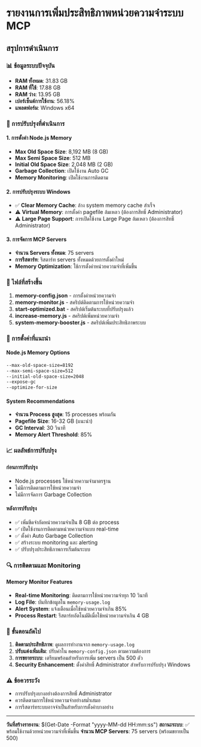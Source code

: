 # รายงานการเพิ่มประสิทธิภาพหน่วยความจำระบบ MCP

## สรุปการดำเนินการ

### 📊 ข้อมูลระบบปัจจุบัน
- **RAM ทั้งหมด**: 31.83 GB
- **RAM ที่ใช้**: 17.88 GB  
- **RAM ว่าง**: 13.95 GB
- **เปอร์เซ็นต์การใช้งาน**: 56.18%
- **แพลตฟอร์ม**: Windows x64

### 🚀 การปรับปรุงที่ดำเนินการ

#### 1. การตั้งค่า Node.js Memory
- **Max Old Space Size**: 8,192 MB (8 GB)
- **Max Semi Space Size**: 512 MB
- **Initial Old Space Size**: 2,048 MB (2 GB)
- **Garbage Collection**: เปิดใช้งาน Auto GC
- **Memory Monitoring**: เปิดใช้งานการติดตาม

#### 2. การปรับปรุงระบบ Windows
- ✅ **Clear Memory Cache**: ล้าง system memory cache สำเร็จ
- ⚠️ **Virtual Memory**: การตั้งค่า pagefile ล้มเหลว (ต้องการสิทธิ์ Administrator)
- ⚠️ **Large Page Support**: การเปิดใช้งาน Large Page ล้มเหลว (ต้องการสิทธิ์ Administrator)

#### 3. การจัดการ MCP Servers
- **จำนวน Servers ทั้งหมด**: 75 servers
- **การรีสตาร์ท**: รีสตาร์ท servers ทั้งหมดด้วยการตั้งค่าใหม่
- **Memory Optimization**: ใช้การตั้งค่าหน่วยความจำที่เพิ่มขึ้น

### 📁 ไฟล์ที่สร้างขึ้น

1. **memory-config.json** - การตั้งค่าหน่วยความจำ
2. **memory-monitor.js** - สคริปต์ติดตามการใช้หน่วยความจำ
3. **start-optimized.bat** - สคริปต์เริ่มต้นระบบที่ปรับปรุงแล้ว
4. **increase-memory.js** - สคริปต์เพิ่มหน่วยความจำ
5. **system-memory-booster.js** - สคริปต์เพิ่มประสิทธิภาพระบบ

### 🔧 การตั้งค่าที่แนะนำ

#### Node.js Memory Options
```bash
--max-old-space-size=8192
--max-semi-space-size=512
--initial-old-space-size=2048
--expose-gc
--optimize-for-size
```

#### System Recommendations
- **จำนวน Process สูงสุด**: 15 processes พร้อมกัน
- **Pagefile Size**: 16-32 GB (แนะนำ)
- **GC Interval**: 30 วินาที
- **Memory Alert Threshold**: 85%

### 📈 ผลลัพธ์การปรับปรุง

#### ก่อนการปรับปรุง
- Node.js processes ใช้หน่วยความจำมาตรฐาน
- ไม่มีการติดตามการใช้หน่วยความจำ
- ไม่มีการจัดการ Garbage Collection

#### หลังการปรับปรุง
- ✅ เพิ่มขีดจำกัดหน่วยความจำเป็น 8 GB ต่อ process
- ✅ เปิดใช้งานการติดตามหน่วยความจำแบบ real-time
- ✅ ตั้งค่า Auto Garbage Collection
- ✅ สร้างระบบ monitoring และ alerting
- ✅ ปรับปรุงประสิทธิภาพการเริ่มต้นระบบ

### 🔍 การติดตามและ Monitoring

#### Memory Monitor Features
- **Real-time Monitoring**: ติดตามการใช้หน่วยความจำทุก 10 วินาที
- **Log File**: บันทึกข้อมูลใน `memory-usage.log`
- **Alert System**: แจ้งเตือนเมื่อใช้หน่วยความจำเกิน 85%
- **Process Restart**: รีสตาร์ทอัตโนมัติเมื่อใช้หน่วยความจำเกิน 4 GB

### 🎯 ขั้นตอนถัดไป

1. **ติดตามประสิทธิภาพ**: ดูผลการทำงานจาก `memory-usage.log`
2. **ปรับแต่งเพิ่มเติม**: ปรับค่าใน `memory-config.json` ตามความต้องการ
3. **การขยายระบบ**: เตรียมพร้อมสำหรับการเพิ่ม servers เป็น 500 ตัว
4. **Security Enhancement**: ตั้งค่าสิทธิ์ Administrator สำหรับการปรับปรุง Windows

### ⚠️ ข้อควรระวัง

- การปรับปรุงบางอย่างต้องการสิทธิ์ Administrator
- ควรติดตามการใช้หน่วยความจำอย่างสม่ำเสมอ
- การรีสตาร์ทระบบอาจจำเป็นสำหรับการตั้งค่าบางอย่าง

---

**วันที่สร้างรายงาน**: $(Get-Date -Format "yyyy-MM-dd HH:mm:ss")
**สถานะระบบ**: ✅ พร้อมใช้งานด้วยหน่วยความจำที่เพิ่มขึ้น
**จำนวน MCP Servers**: 75 servers (พร้อมขยายเป็น 500)